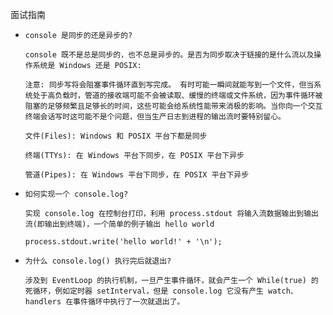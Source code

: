 面试指南

- `console 是同步的还是异步的?`

  ```
  console 既不是总是同步的，也不总是异步的。是否为同步取决于链接的是什么流以及操作系统是 Windows 还是 POSIX:
  
  注意: 同步写将会阻塞事件循环直到写完成。 有时可能一瞬间就能写到一个文件，但当系统处于高负载时，管道的接收端可能不会被读取、缓慢的终端或文件系统，因为事件循环被阻塞的足够频繁且足够长的时间，这些可能会给系统性能带来消极的影响。当你向一个交互终端会话写时这可能不是个问题，但当生产日志到进程的输出流时要特别留心。
  
  文件(Files): Windows 和 POSIX 平台下都是同步
  
  终端(TTYs): 在 Windows 平台下同步，在 POSIX 平台下异步
  
  管道(Pipes): 在 Windows 平台下同步，在 POSIX 平台下异步
  ```

  

- `如何实现一个 console.log?`

  ```
  实现 console.log 在控制台打印，利用 process.stdout 将输入流数据输出到输出流(即输出到终端)，一个简单的例子输出 hello world
  
  process.stdout.write('hello world!' + '\n');
  ```

  

- `为什么 console.log() 执行完后就退出?`

  ```
  涉及到 EventLoop 的执行机制，一旦产生事件循环，就会产生一个 While(true) 的死循环，例如定时器 setInterval，但是 console.log 它没有产生 watch、handlers 在事件循环中执行了一次就退出了。
  ```









